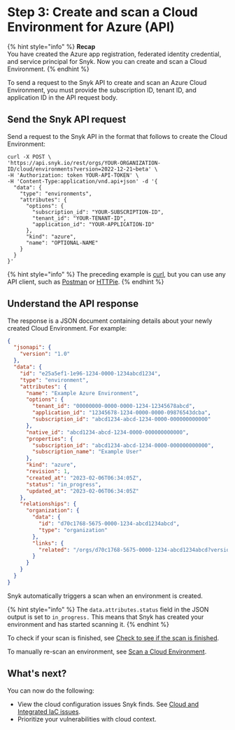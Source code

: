# Step 3: Create and scan a Cloud Environment for Azure (API)

{% hint style="info" %}
**Recap**\
You have created the Azure app registration, federated identity credential, and service principal for Snyk. Now you can create and scan a Cloud Environment.
{% endhint %}

To send a request to the Snyk API to create and scan an Azure Cloud Environment, you must provide the subscription ID, tenant ID, and application ID in the API request body.

## Send the Snyk API request

Send a request to the Snyk API in the format that follows to create the Cloud Environment:

```
curl -X POST \
'https://api.snyk.io/rest/orgs/YOUR-ORGANIZATION-ID/cloud/environments?version=2022-12-21~beta' \
-H 'Authorization: token YOUR-API-TOKEN' \
-H 'Content-Type:application/vnd.api+json' -d '{
  "data": {
    "type": "environments",
    "attributes": {
      "options": {
        "subscription_id": "YOUR-SUBSCRIPTION-ID",
        "tenant_id": "YOUR-TENANT-ID",
        "application_id": "YOUR-APPLICATION-ID"
      },
      "kind": "azure",
      "name": "OPTIONAL-NAME"
    }
  }
}'
```

{% hint style="info" %}
The preceding example is [curl](https://curl.se/), but you can use any API client, such as [Postman](https://www.postman.com/) or [HTTPie](https://httpie.io/).
{% endhint %}

## Understand the API response

The response is a JSON document containing details about your newly created Cloud Environment. For example:

```json
{
  "jsonapi": {
    "version": "1.0"
  },
  "data": {
    "id": "e25a5ef1-1e96-1234-0000-1234abcd1234",
    "type": "environment",
    "attributes": {
      "name": "Example Azure Environment",
      "options": {
        "tenant_id": "00000000-0000-0000-1234-12345678abcd",
        "application_id": "12345678-1234-0000-0000-09876543dcba",
        "subscription_id": "abcd1234-abcd-1234-0000-000000000000"
      },
      "native_id": "abcd1234-abcd-1234-0000-000000000000",
      "properties": {
        "subscription_id": "abcd1234-abcd-1234-0000-000000000000",
        "subscription_name": "Example User"
      },
      "kind": "azure",
      "revision": 1,
      "created_at": "2023-02-06T06:34:05Z",
      "status": "in_progress",
      "updated_at": "2023-02-06T06:34:05Z"
    },
    "relationships": {
      "organization": {
        "data": {
          "id": "d70c1768-5675-0000-1234-abcd1234abcd",
          "type": "organization"
        },
        "links": {
          "related": "/orgs/d70c1768-5675-0000-1234-abcd1234abcd?version=2022-12-21~beta"
        }
      }
    }
  }
}
```

Snyk automatically triggers a scan when an environment is created.

{% hint style="info" %}
The `data.attributes.status` field in the JSON output is set to `in_progress.` This means that Snyk has created your environment and has started scanning it.
{% endhint %}

To check if your scan is finished, see [Check to see if the scan is finished](https://docs.snyk.io/integrations/cloud-platforms/getting-started-with-snyk-cloud-aws/snyk-cloud-for-aws-api/step-3-create-and-scan-a-snyk-cloud-environment#check-to-see-if-the-scan-is-finished).

To manually re-scan an environment, see [Scan a Cloud Environment](../../../../scan-cloud-configurations/integrated-iac-with-cloud-context/snyk-environments/scan-a-snyk-cloud-environment.md).

## What's next?

You can now do the following:

* View the cloud configuration issues Snyk finds. See [Cloud and Integrated IaC issues](../../../../scan-cloud-configurations/integrated-iac-with-cloud-context/snyk-cloud-issues/).
* Prioritize your vulnerabilities with cloud context.
